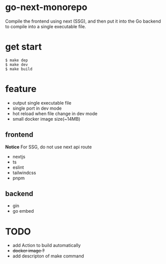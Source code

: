 # go-next-monorepo

Compile the frontend using next (SSG), and then put it into the Go backend to compile into a single executable file.

# get start

```
$ make dep
$ make dev
$ make build
```

# feature

-   output single executable file
-   single port in dev mode
-   hot reload when file change in dev mode
-   small docker image size(~14MB)

## frontend

**Notice** For SSG, do not use next api route

-   nextjs
-   ts
-   eslint
-   tailwindcss
-   pnpm

## backend

-   gin
-   go embed

# TODO

-   add Action to build automatically
-   ~~docker image ?~~
-   add descripton of make command

